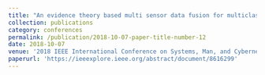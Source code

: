 ```yaml
---
title: "An evidence theory based multi sensor data fusion for multiclass classification"
collection: publications
category: conferences
permalink: /publication/2018-10-07-paper-title-number-12
date: 2018-10-07
venue: '2018 IEEE International Conference on Systems, Man, and Cybernetics (SMC)'
paperurl: 'https://ieeexplore.ieee.org/abstract/document/8616299'
---
```

